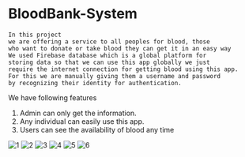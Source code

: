 
# BloodBank-System
    
    In this project 
    we are offering a service to all peoples for blood, those 
    who want to donate or take blood they can get it in an easy way
    We used Firebase database which is a global platform for 
    storing data so that we can use this app globally we just
    require the internet connection for getting blood using this app.
    For this we are manually giving them a username and password
    by recognizing their identity for authentication.

We have following features
1.	Admin can only get the information.
2.  Any individual can easily use this app.
3. Users can see the availability of blood any time

![1](https://user-images.githubusercontent.com/95852974/147569664-6dd6ce24-cc1d-4ea9-a345-c479418261e0.jpg)
![2](https://user-images.githubusercontent.com/95852974/147569669-52c25150-1090-4296-9560-a967ebf73bfe.jpg)
![3](https://user-images.githubusercontent.com/95852974/147569672-07b78140-5068-4744-81bc-391a484c1d40.jpg)
![4](https://user-images.githubusercontent.com/95852974/147569677-50790aa8-268a-4ef5-88ce-80c48be8131e.jpg)
![5](https://user-images.githubusercontent.com/95852974/147569682-4a738d7d-7b26-4706-bbb0-43340ef30ad4.jpg)
![6](https://user-images.githubusercontent.com/95852974/147569693-91f0af64-2651-4b68-9185-89bfff0d2d22.jpg)



